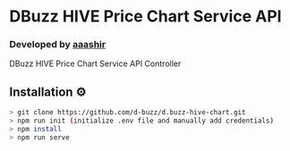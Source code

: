 # DBuzz HIVE Price Chart Service API
### Developed by **[aaashir](https://github.com/aaashir)**

DBuzz HIVE Price Chart Service API Controller

## Installation ⚙
```bash
> git clone https://github.com/d-buzz/d.buzz-hive-chart.git
> npm run init (initialize .env file and manually add credentials)
> npm install
> npm run serve
```